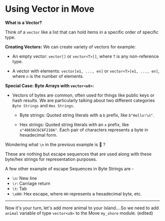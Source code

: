 # Using Vector in Move

**What is a Vector?**

Think of a `vector` like a list that can hold items in a specific order of specific type.

**Creating Vectors:** We can create variety of vectors for example:

 -   An empty vector: `vector[]` or `vector<T>[]`, where `T` is any non-reference type.

-   A vector with elements: `vector[e1, ..., en]` or `vector<T>[e1, ..., en]`, where `n` is the number of elements.

 **Special Case: Byte Arrays with `vector<u8>`:**

-   Vectors of bytes are common, often used for things like public keys or hash results. We are particularly talking about two different categories `Byte Strings` and `Hex Strings`.

    -   Byte strings: Quoted string literals with a `b` prefix, like `b"Hello!\n"`.

    -   Hex strings: Quoted string literals with an `x` prefix, like `x"48656C6C6F210A"`. Each pair of characters represents a byte in hexadecimal form. 

Wondering what `\n` in the previous example is 👀 ? 

These are nothing but escape sequences that are used along with these byte/hex strings for representation purposes.

 A few other example of escape Sequences in Byte Strings are - 
-   `\n`: New line
-   `\r`: Carriage return
-   `\t`: Tab
-   `\xHH`: Hex escape, where `HH` represents a hexadecimal byte, etc.


--- 

Now it's your turn, let's add more animal to your Island....So we need to add `animal` variable of type `vector<u8>` to the Move `my_shore` module. (edited) 